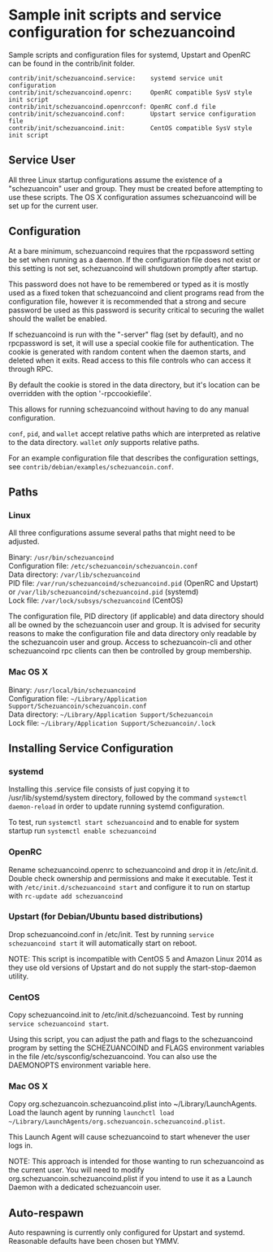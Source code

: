 Sample init scripts and service configuration for schezuancoind
==========================================================

Sample scripts and configuration files for systemd, Upstart and OpenRC
can be found in the contrib/init folder.

    contrib/init/schezuancoind.service:    systemd service unit configuration
    contrib/init/schezuancoind.openrc:     OpenRC compatible SysV style init script
    contrib/init/schezuancoind.openrcconf: OpenRC conf.d file
    contrib/init/schezuancoind.conf:       Upstart service configuration file
    contrib/init/schezuancoind.init:       CentOS compatible SysV style init script

Service User
---------------------------------

All three Linux startup configurations assume the existence of a "schezuancoin" user
and group.  They must be created before attempting to use these scripts.
The OS X configuration assumes schezuancoind will be set up for the current user.

Configuration
---------------------------------

At a bare minimum, schezuancoind requires that the rpcpassword setting be set
when running as a daemon.  If the configuration file does not exist or this
setting is not set, schezuancoind will shutdown promptly after startup.

This password does not have to be remembered or typed as it is mostly used
as a fixed token that schezuancoind and client programs read from the configuration
file, however it is recommended that a strong and secure password be used
as this password is security critical to securing the wallet should the
wallet be enabled.

If schezuancoind is run with the "-server" flag (set by default), and no rpcpassword is set,
it will use a special cookie file for authentication. The cookie is generated with random
content when the daemon starts, and deleted when it exits. Read access to this file
controls who can access it through RPC.

By default the cookie is stored in the data directory, but it's location can be overridden
with the option '-rpccookiefile'.

This allows for running schezuancoind without having to do any manual configuration.

`conf`, `pid`, and `wallet` accept relative paths which are interpreted as
relative to the data directory. `wallet` *only* supports relative paths.

For an example configuration file that describes the configuration settings,
see `contrib/debian/examples/schezuancoin.conf`.

Paths
---------------------------------

### Linux

All three configurations assume several paths that might need to be adjusted.

Binary:              `/usr/bin/schezuancoind`  
Configuration file:  `/etc/schezuancoin/schezuancoin.conf`  
Data directory:      `/var/lib/schezuancoind`  
PID file:            `/var/run/schezuancoind/schezuancoind.pid` (OpenRC and Upstart) or `/var/lib/schezuancoind/schezuancoind.pid` (systemd)  
Lock file:           `/var/lock/subsys/schezuancoind` (CentOS)  

The configuration file, PID directory (if applicable) and data directory
should all be owned by the schezuancoin user and group.  It is advised for security
reasons to make the configuration file and data directory only readable by the
schezuancoin user and group.  Access to schezuancoin-cli and other schezuancoind rpc clients
can then be controlled by group membership.

### Mac OS X

Binary:              `/usr/local/bin/schezuancoind`  
Configuration file:  `~/Library/Application Support/Schezuancoin/schezuancoin.conf`  
Data directory:      `~/Library/Application Support/Schezuancoin`  
Lock file:           `~/Library/Application Support/Schezuancoin/.lock`  

Installing Service Configuration
-----------------------------------

### systemd

Installing this .service file consists of just copying it to
/usr/lib/systemd/system directory, followed by the command
`systemctl daemon-reload` in order to update running systemd configuration.

To test, run `systemctl start schezuancoind` and to enable for system startup run
`systemctl enable schezuancoind`

### OpenRC

Rename schezuancoind.openrc to schezuancoind and drop it in /etc/init.d.  Double
check ownership and permissions and make it executable.  Test it with
`/etc/init.d/schezuancoind start` and configure it to run on startup with
`rc-update add schezuancoind`

### Upstart (for Debian/Ubuntu based distributions)

Drop schezuancoind.conf in /etc/init.  Test by running `service schezuancoind start`
it will automatically start on reboot.

NOTE: This script is incompatible with CentOS 5 and Amazon Linux 2014 as they
use old versions of Upstart and do not supply the start-stop-daemon utility.

### CentOS

Copy schezuancoind.init to /etc/init.d/schezuancoind. Test by running `service schezuancoind start`.

Using this script, you can adjust the path and flags to the schezuancoind program by
setting the SCHEZUANCOIND and FLAGS environment variables in the file
/etc/sysconfig/schezuancoind. You can also use the DAEMONOPTS environment variable here.

### Mac OS X

Copy org.schezuancoin.schezuancoind.plist into ~/Library/LaunchAgents. Load the launch agent by
running `launchctl load ~/Library/LaunchAgents/org.schezuancoin.schezuancoind.plist`.

This Launch Agent will cause schezuancoind to start whenever the user logs in.

NOTE: This approach is intended for those wanting to run schezuancoind as the current user.
You will need to modify org.schezuancoin.schezuancoind.plist if you intend to use it as a
Launch Daemon with a dedicated schezuancoin user.

Auto-respawn
-----------------------------------

Auto respawning is currently only configured for Upstart and systemd.
Reasonable defaults have been chosen but YMMV.
